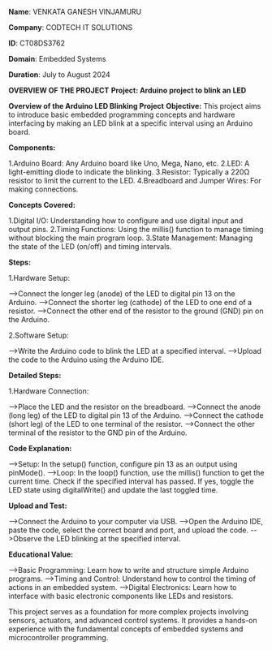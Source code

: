 **Name**: VENKATA GANESH VINJAMURU

**Company**: CODTECH IT SOLUTIONS

**ID**: CT08DS3762

**Domain**: Embedded Systems

**Duration**: July to August 2024

**OVERVIEW OF THE PROJECT**
**Project: Arduino project to blink an LED**

**Overview of the Arduino LED Blinking Project**
**Objective:**
This project aims to introduce basic embedded programming concepts and hardware interfacing by making an LED blink at a specific interval using an Arduino board.

**Components:**

1.Arduino Board: Any Arduino board like Uno, Mega, Nano, etc.
2.LED: A light-emitting diode to indicate the blinking.
3.Resistor: Typically a 220Ω resistor to limit the current to the LED.
4.Breadboard and Jumper Wires: For making connections.

**Concepts Covered:**

1.Digital I/O: Understanding how to configure and use digital input and output pins.
2.Timing Functions: Using the millis() function to manage timing without blocking the main program loop.
3.State Management: Managing the state of the LED (on/off) and timing intervals.

**Steps:**

1.Hardware Setup:

-->Connect the longer leg (anode) of the LED to digital pin 13 on the Arduino.
-->Connect the shorter leg (cathode) of the LED to one end of a resistor.
-->Connect the other end of the resistor to the ground (GND) pin on the Arduino.

2.Software Setup:

-->Write the Arduino code to blink the LED at a specified interval.
-->Upload the code to the Arduino using the Arduino IDE.

**Detailed Steps:**

1.Hardware Connection:

-->Place the LED and the resistor on the breadboard.
-->Connect the anode (long leg) of the LED to digital pin 13 of the Arduino.
-->Connect the cathode (short leg) of the LED to one terminal of the resistor.
-->Connect the other terminal of the resistor to the GND pin of the Arduino.

**Code Explanation:**

-->Setup: In the setup() function, configure pin 13 as an output using pinMode().
-->Loop: In the loop() function, use the millis() function to get the current time. Check if the specified interval has passed. If yes, toggle the LED state using digitalWrite() and update the last toggled time.

**Upload and Test:**

-->Connect the Arduino to your computer via USB.
-->Open the Arduino IDE, paste the code, select the correct board and port, and upload the code.
-->Observe the LED blinking at the specified interval.

**Educational Value:**

-->Basic Programming: Learn how to write and structure simple Arduino programs.
-->Timing and Control: Understand how to control the timing of actions in an embedded system.
-->Digital Electronics: Learn how to interface with basic electronic components like LEDs and resistors.

This project serves as a foundation for more complex projects involving sensors, actuators, and advanced control systems. It provides a hands-on experience with the fundamental concepts of embedded systems and microcontroller programming.
